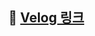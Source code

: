 
## 📌 [Velog 링크](https://velog.io/@homelala/KAKAO-MAP%EC%9D%84-%EC%9D%B4%EC%9A%A9%ED%95%9C-MCP-%EC%84%9C%EB%B2%84-%EB%A7%8C%EB%93%A4%EA%B8%B0)
